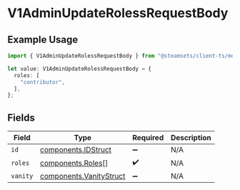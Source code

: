 # V1AdminUpdateRolessRequestBody

## Example Usage

```typescript
import { V1AdminUpdateRolessRequestBody } from "@steamsets/client-ts/models/components";

let value: V1AdminUpdateRolessRequestBody = {
  roles: [
    "contributor",
  ],
};
```

## Fields

| Field                                                              | Type                                                               | Required                                                           | Description                                                        |
| ------------------------------------------------------------------ | ------------------------------------------------------------------ | ------------------------------------------------------------------ | ------------------------------------------------------------------ |
| `id`                                                               | [components.IDStruct](../../models/components/idstruct.md)         | :heavy_minus_sign:                                                 | N/A                                                                |
| `roles`                                                            | [components.Roles](../../models/components/roles.md)[]             | :heavy_check_mark:                                                 | N/A                                                                |
| `vanity`                                                           | [components.VanityStruct](../../models/components/vanitystruct.md) | :heavy_minus_sign:                                                 | N/A                                                                |